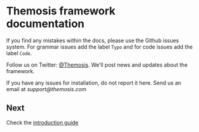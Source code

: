 Themosis framework documentation
================================

If you find any mistakes within the docs, please use the Github issues system. For grammar issues add the label `Typo` and for code issues add the label `Code`.

Follow us on Twitter: [@Themosis](https://twitter.com/Themosis). We'll post news and updates about the framework.

If you have any issues for installation, do not report it here. Send us an email at _support@themosis.com_

Next
----
Check the [introduction guide](https://github.com/themosis/documentation/blob/master/introduction.md)
